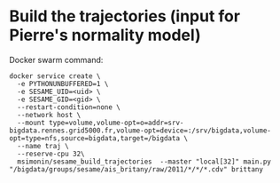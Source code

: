 # Build the trajectories (input for Pierre's normality model)


Docker swarm command:
```
docker service create \
  -e PYTHONUNBUFFERED=1 \
  -e SESAME_UID=<uid> \
  -e SESAME_GID=<gid> \
  --restart-condition=none \
  --network host \
  --mount type=volume,volume-opt=o=addr=srv-bigdata.rennes.grid5000.fr,volume-opt=device=:/srv/bigdata,volume-opt=type=nfs,source=bigdata,target=/bigdata \
  --name traj \
  --reserve-cpu 32\
  msimonin/sesame_build_trajectories  --master "local[32]" main.py "/bigdata/groups/sesame/ais_britany/raw/2011/*/*/*.cdv" brittany
```
